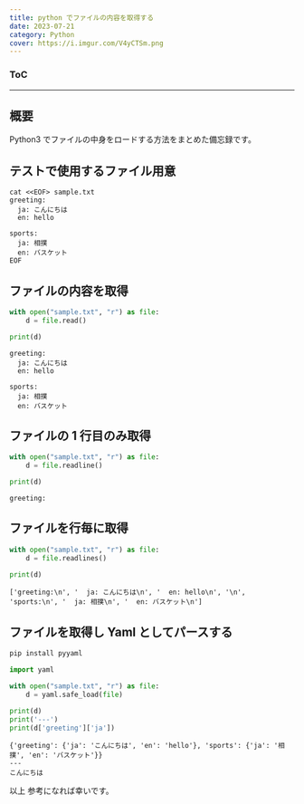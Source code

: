 ```yaml
---
title: python でファイルの内容を取得する
date: 2023-07-21
category: Python
cover: https://i.imgur.com/V4yCTSm.png
---
```


<div class="toc">
<div class="toc-content">
<h3 class="menu-label">ToC</h3>
<!-- toc -->
</div>
</div>

<!-- more -->

---

## 概要

Python3 でファイルの中身をロードする方法をまとめた備忘録です。

## テストで使用するファイル用意

```
cat <<EOF> sample.txt
greeting:
  ja: こんにちは
  en: hello

sports:
  ja: 相撲
  en: バスケット
EOF
```

## ファイルの内容を取得

```python
with open("sample.txt", "r") as file:
	d = file.read()

print(d)
```

```console
greeting:
  ja: こんにちは
  en: hello

sports:
  ja: 相撲
  en: バスケット
```

## ファイルの 1 行目のみ取得

```python
with open("sample.txt", "r") as file:
	d = file.readline()

print(d)
```

```console
greeting:
```

## ファイルを行毎に取得

```python
with open("sample.txt", "r") as file:
	d = file.readlines()

print(d)
```

```console
['greeting:\n', '  ja: こんにちは\n', '  en: hello\n', '\n', 'sports:\n', '  ja: 相撲\n', '  en: バスケット\n']
```

## ファイルを取得し Yaml としてパースする

```sh
pip install pyyaml
```

```python
import yaml

with open("sample.txt", "r") as file:
    d = yaml.safe_load(file)

print(d)
print('---')
print(d['greeting']['ja'])
```

```console
{'greeting': {'ja': 'こんにちは', 'en': 'hello'}, 'sports': {'ja': '相撲', 'en': 'バスケット'}}
---
こんにちは
```

以上
参考になれば幸いです。
